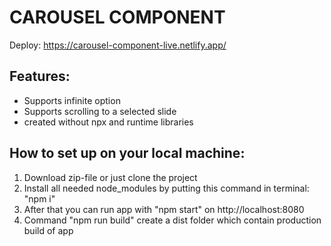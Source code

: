 # CAROUSEL COMPONENT

Deploy: https://carousel-component-live.netlify.app/

## Features:

- Supports infinite option
- Supports scrolling to a selected slide
- created without npx and runtime libraries

## How to set up on your local machine:

1. Download zip-file or just clone the project
2. Install all needed node_modules by putting this command in terminal: "npm i"
3. After that you can run app with "npm start" on http://localhost:8080
4. Command "npm run build" create a dist folder which contain production build of app